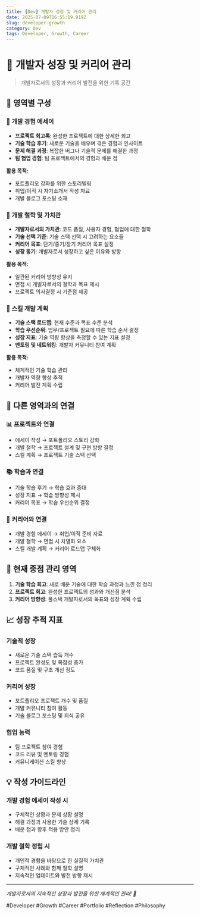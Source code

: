```yaml
---
title: [Dev] 개발자 성장 및 커리어 관리
date: 2025-07-09T16:55:19.919Z
slug: developer-growth
category: Dev
tags: Developer, Growth, Career
---
```


# 🌱 개발자 성장 및 커리어 관리

> 개발자로서의 성장과 커리어 발전을 위한 기록 공간

## 📁 영역별 구성

### 📝 **개발 경험 에세이**

- **프로젝트 회고록**: 완성한 프로젝트에 대한 상세한 회고
- **기술 학습 후기**: 새로운 기술을 배우며 겪은 경험과 인사이트
- **문제 해결 과정**: 복잡한 버그나 기술적 문제를 해결한 과정
- **팀 협업 경험**: 팀 프로젝트에서의 경험과 배운 점

**활용 목적:**

- 포트폴리오 강화를 위한 스토리텔링
- 취업/이직 시 자기소개서 작성 자료
- 개발 블로그 포스팅 소재

### 💭 **개발 철학 및 가치관**

- **개발자로서의 가치관**: 코드 품질, 사용자 경험, 협업에 대한 철학
- **기술 선택 기준**: 기술 스택 선택 시 고려하는 요소들
- **커리어 목표**: 단기/중기/장기 커리어 목표 설정
- **성장 동기**: 개발자로서 성장하고 싶은 이유와 방향

**활용 목적:**

- 일관된 커리어 방향성 유지
- 면접 시 개발자로서의 철학과 목표 제시
- 프로젝트 의사결정 시 기준점 제공

### 🎯 **스킬 개발 계획**

- **기술 스택 로드맵**: 현재 수준과 목표 수준 분석
- **학습 우선순위**: 업무/프로젝트 필요에 따른 학습 순서 결정
- **성장 지표**: 기술 역량 향상을 측정할 수 있는 지표 설정
- **멘토링 및 네트워킹**: 개발자 커뮤니티 참여 계획

**활용 목적:**

- 체계적인 기술 학습 관리
- 개발자 역량 향상 추적
- 커리어 발전 계획 수립

## 🔗 다른 영역과의 연결

### 📊 **프로젝트와 연결**

- 에세이 작성 → 포트폴리오 스토리 강화
- 개발 철학 → 프로젝트 설계 및 구현 방향 결정
- 스킬 계획 → 프로젝트 기술 스택 선택

### 📚 **학습과 연결**

- 기술 학습 후기 → 학습 효과 증대
- 성장 지표 → 학습 방향성 제시
- 커리어 목표 → 학습 우선순위 결정

### 🎯 **커리어와 연결**

- 개발 경험 에세이 → 취업/이직 준비 자료
- 개발 철학 → 면접 시 차별화 요소
- 스킬 개발 계획 → 커리어 로드맵 구체화

## 🎯 현재 중점 관리 영역

1. **기술 학습 회고**: 새로 배운 기술에 대한 학습 과정과 느낀 점 정리
2. **프로젝트 회고**: 완성한 프로젝트의 성과와 개선점 분석
3. **커리어 방향성**: 풀스택 개발자로서의 목표와 성장 계획 수립

## 📈 성장 추적 지표

### 기술적 성장

- 새로운 기술 스택 습득 개수
- 프로젝트 완성도 및 복잡성 증가
- 코드 품질 및 구조 개선 정도

### 커리어 성장

- 포트폴리오 프로젝트 개수 및 품질
- 개발 커뮤니티 참여 활동
- 기술 블로그 포스팅 및 지식 공유

### 협업 능력

- 팀 프로젝트 참여 경험
- 코드 리뷰 및 멘토링 경험
- 커뮤니케이션 스킬 향상

## 💡 작성 가이드라인

### 개발 경험 에세이 작성 시

- 구체적인 상황과 문제 상황 설명
- 해결 과정과 사용한 기술 상세 기록
- 배운 점과 향후 적용 방안 정리

### 개발 철학 정립 시

- 개인적 경험을 바탕으로 한 실질적 가치관
- 구체적인 사례와 함께 철학 설명
- 지속적인 업데이트와 발전 방향 제시

---

_개발자로서의 지속적인 성장과 발전을 위한 체계적인 관리! 🚀_

#Developer #Growth #Career #Portfolio #Reflection #Philosophy
